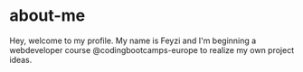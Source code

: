# about-me
Hey, welcome to my profile.
My name is Feyzi and I'm beginning a webdeveloper course @codingbootcamps-europe to realize my own project ideas.
